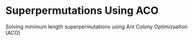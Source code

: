 # Superpermutations Using ACO
 Solving minimum length superpermutations using Ant Colony Optimizaation (ACO)
